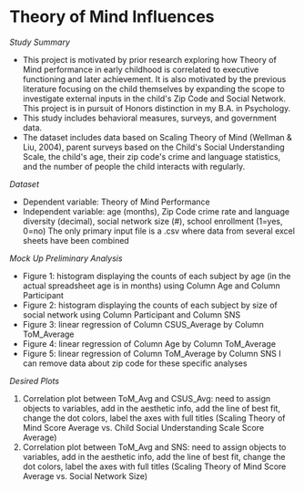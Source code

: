 # **Theory of Mind Influences**
*Study Summary* 
- This project is motivated by prior research exploring how Theory of Mind performance in early childhood is correlated to executive functioning and later achievement. It is also motivated by the previous literature focusing on the child themselves by expanding the scope to investigate external inputs in the child's Zip Code and Social Network. This project is in pursuit of Honors distinction in my B.A. in Psychology.
- This study includes behavioral measures, surveys, and government data.
- The dataset includes data based on Scaling Theory of Mind (Wellman & Liu, 2004), parent surveys based on the Child's Social Understanding Scale, the child's age, their zip code's crime and language statistics, and the number of people the child interacts with regularly.

*Dataset*
- Dependent variable: Theory of Mind Performance
- Independent variable: age (months), Zip Code crime rate and language diversity (decimal), social network size (#), school enrollment (1=yes, 0=no)
The only primary input file is a .csv where data from several excel sheets have been combined

*Mock Up Preliminary Analysis*
- Figure 1: histogram displaying the counts of each subject by age (in the actual spreadsheet age is in months) using Column Age and Column Participant
- Figure 2: histogram displaying the counts of each subject by size of social network using Column Participant and Column SNS
- Figure 3: linear regression of Column CSUS_Average by Column ToM_Average
- Figure 4: linear regression of Column Age by Column ToM_Average
- Figure 5: linear regression of Column ToM_Average by Column SNS
I can remove data about zip code for these specific analyses 

*Desired Plots*
1. Correlation plot between ToM_Avg and CSUS_Avg: need to assign objects to variables, add in the aesthetic info, add the line of best fit, change the dot colors, label the axes with full titles (Scaling Theory of Mind Score Average vs. Child Social Understanding Scale Score Average)
2. Correlation plot between ToM_Avg and SNS: need to assign objects to variables, add in the aesthetic info, add the line of best fit, change the dot colors, label the axes with full titles (Scaling Theory of Mind Score Average vs. Social Network Size)
